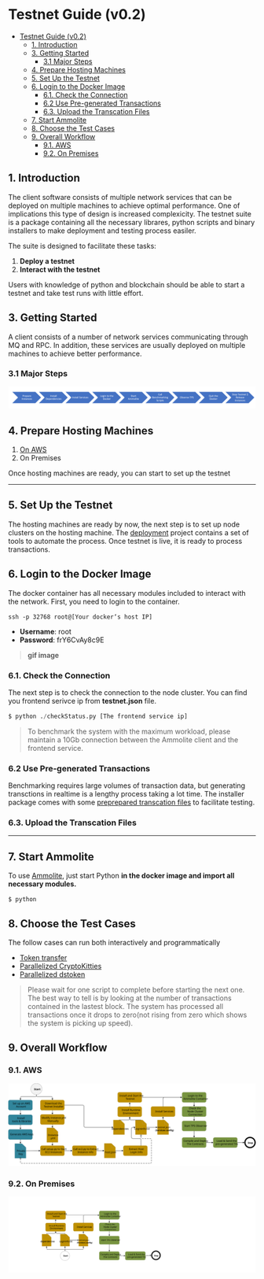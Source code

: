 # Testnet Guide (v0.2)

- [Testnet Guide (v0.2)](#testnet-guide-v02)
  - [1. Introduction](#1-introduction)
  - [3. Getting Started](#3-getting-started)
    - [3.1 Major Steps](#31-major-steps)
  - [4. Prepare Hosting Machines](#4-prepare-hosting-machines)
  - [5. Set Up the Testnet](#5-set-up-the-testnet)
  - [6. Login to the Docker Image](#6-login-to-the-docker-image)
    - [6.1. Check the Connection](#61-check-the-connection)
    - [6.2 Use Pre-generated Transactions](#62-use-pre-generated-transactions)
    - [6.3. Upload the Transcation Files](#63-upload-the-transcation-files)
  - [7. Start Ammolite](#7-start-ammolite)
  - [8. Choose the Test Cases](#8-choose-the-test-cases)
  - [9. Overall Workflow](#9-overall-workflow)
    - [9.1. AWS](#91-aws)
    - [9.2. On Premises](#92-on-premises)

## 1. Introduction

The client software consists of multiple network services that can be deployed on multiple machines to achieve optimal performance. One of implications this type of design is increased complexicity. The testnet suite is a package containing all the necessary librares, python scripts and binary installers to make deployment and testing process easiler.

The suite is designed to facilitate these tasks:

1. **Deploy a testnet**
2. **Interact with the testnet**

Users with knowledge of python and blockchain should be able to start a testnet and take test runs with little effort.

## 3. Getting Started

A client consists of a number of network services communicating through MQ and RPC. In addition, these services are usually deployed on multiple machines to achieve better performance.

### 3.1 Major Steps

![alt text](/img/installation-steps.png)

## 4. Prepare Hosting Machines

1. [On AWS](https://github.com/HPISTechnologies/aws-ansible)
2. On Premises

Once hosting machines are ready, you can start to set up the testnet

---

## 5. Set Up the Testnet

The hosting machines are ready by now, the next step is to set up node clusters on the hosting machine.
The [deployment](https://github.com/HPISTechnologies/deployments) project contains a set of tools to automate the process. Once testnet is live, it is ready to process transactions.  

## 6. Login to the Docker Image

The docker container has all necessary modules included to interact with the network. First, you need to login to the container.

```shell
ssh -p 32768 root@[Your docker‘s host IP]
```

- **Username**:   root
- **Password**:   frY6CvAy8c9E
 
> **gif image**

### 6.1. Check the Connection

The next step is to check the connection to the node cluster. You can find you frontend serivce ip from **testnet.json** file.

```python
$ python ./checkStatus.py [The frontend service ip]
```

> To benchmark the system with the maximum workload, please maintain a 10Gb connection between the Ammolite client and the frontend service.

### 6.2 Use Pre-generated Transactions

Benchmarking requires large volumes of transaction data, but generating transctions in realtime is a lengthy process taking a lot time. The installer package comes with some [preprepared transcation files](/pregenerated-txs.md) to facilitate testing.  

### 6.3. Upload the Transcation Files

---

## 7. Start Ammolite

To use [Ammolite](https://github.com/HPISTechnologies/ammolite), just start Python **in the docker image and import all necessary modules.**

```shell
$ python
```

## 8. Choose the Test Cases

The follow cases can run both interactively and programmatically

- [Token transfer](https://github.com/HPISTechnologies/parallel-coin-transfer)
- [Parallelized CryptoKitties](https://github.com/HPISTechnologies/parallel-kitties)
- [Parallelized dstoken](https://github.com/HPISTechnologies/ds-token)
  
> Please wait for one script to complete before starting the next one. The best way to tell is by looking at the number of transactions contained in the lastest block. The system has processed all transactions once it drops to zero(not rising from zero which shows the system is picking up speed).

## 9. Overall Workflow

### 9.1. AWS

![alt text](./img/aws-testnet-workflow.svg)

### 9.2. On Premises

![alt text](./img/on-premises-testnet-workflow.svg)
